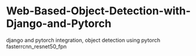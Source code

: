 # Web-Based-Object-Detection-with-Django-and-Pytorch
django and pytorch integration, object detection using pytorch fasterrcnn_resnet50_fpn
